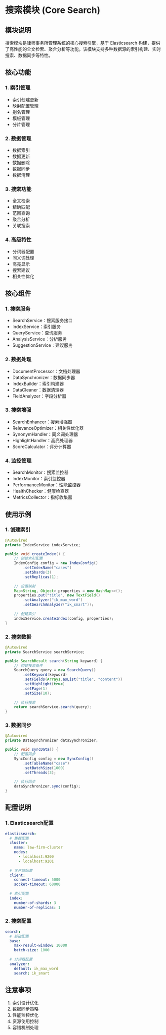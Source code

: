 # 搜索模块 (Core Search)

## 模块说明
搜索模块是律师事务所管理系统的核心搜索引擎，基于 Elasticsearch 构建，提供了高性能的全文检索、聚合分析等功能。该模块支持多种数据源的索引构建、实时搜索、数据同步等特性。

## 核心功能

### 1. 索引管理
- 索引创建更新
- 映射配置管理
- 别名管理
- 模板管理
- 分片管理

### 2. 数据管理
- 数据索引
- 数据更新
- 数据删除
- 数据同步
- 数据清理

### 3. 搜索功能
- 全文检索
- 精确匹配
- 范围查询
- 聚合分析
- 关联搜索

### 4. 高级特性
- 分词器配置
- 同义词处理
- 高亮显示
- 搜索建议
- 相关性优化

## 核心组件

### 1. 搜索服务
- SearchService：搜索服务接口
- IndexService：索引服务
- QueryService：查询服务
- AnalysisService：分析服务
- SuggestionService：建议服务

### 2. 数据处理
- DocumentProcessor：文档处理器
- DataSynchronizer：数据同步器
- IndexBuilder：索引构建器
- DataCleaner：数据清理器
- FieldAnalyzer：字段分析器

### 3. 搜索增强
- SearchEnhancer：搜索增强器
- RelevanceOptimizer：相关性优化器
- SynonymHandler：同义词处理器
- HighlightHandler：高亮处理器
- ScoreCalculator：评分计算器

### 4. 监控管理
- SearchMonitor：搜索监控器
- IndexMonitor：索引监控器
- PerformanceMonitor：性能监控器
- HealthChecker：健康检查器
- MetricsCollector：指标收集器

## 使用示例

### 1. 创建索引
```java
@Autowired
private IndexService indexService;

public void createIndex() {
    // 创建索引配置
    IndexConfig config = new IndexConfig()
        .setIndexName("cases")
        .setShards(3)
        .setReplicas(1);
    
    // 设置映射
    Map<String, Object> properties = new HashMap<>();
    properties.put("title", new TextField()
        .setAnalyzer("ik_max_word")
        .setSearchAnalyzer("ik_smart"));
    
    // 创建索引
    indexService.createIndex(config, properties);
}
```

### 2. 搜索数据
```java
@Autowired
private SearchService searchService;

public SearchResult search(String keyword) {
    // 构建搜索条件
    SearchQuery query = new SearchQuery()
        .setKeyword(keyword)
        .setFields(Arrays.asList("title", "content"))
        .setHighlight(true)
        .setPage(1)
        .setSize(10);
    
    // 执行搜索
    return searchService.search(query);
}
```

### 3. 数据同步
```java
@Autowired
private DataSynchronizer dataSynchronizer;

public void syncData() {
    // 配置同步
    SyncConfig config = new SyncConfig()
        .setTableName("case")
        .setBatchSize(1000)
        .setThreads(3);
    
    // 执行同步
    dataSynchronizer.sync(config);
}
```

## 配置说明

### 1. Elasticsearch配置
```yaml
elasticsearch:
  # 集群配置
  cluster:
    name: law-firm-cluster
    nodes: 
      - localhost:9200
      - localhost:9201
    
  # 客户端配置
  client:
    connect-timeout: 5000
    socket-timeout: 60000
    
  # 索引配置
  index:
    number-of-shards: 3
    number-of-replicas: 1
```

### 2. 搜索配置
```yaml
search:
  # 基础配置
  base:
    max-result-window: 10000
    batch-size: 1000
    
  # 分词器配置
  analyzer:
    default: ik_max_word
    search: ik_smart
```

## 注意事项
1. 索引设计优化
2. 数据同步策略
3. 性能监控优化
4. 资源使用控制
5. 容错机制处理 
